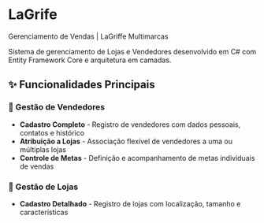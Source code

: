 # LaGrife
Gerenciamento de Vendas | LaGriffe Multimarcas

Sistema de gerenciamento de Lojas e Vendedores desenvolvido em C# com Entity Framework Core e arquitetura em camadas.

## ✨ Funcionalidades Principais

### 👥 Gestão de Vendedores
- **Cadastro Completo** - Registro de vendedores com dados pessoais, contatos e histórico
- **Atribuição a Lojas** - Associação flexível de vendedores a uma ou múltiplas lojas
- **Controle de Metas** - Definição e acompanhamento de metas individuais de vendas

### 🏪 Gestão de Lojas
- **Cadastro Detalhado** - Registro de lojas com localização, tamanho e características
